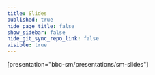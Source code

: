 ```yaml
---
title: Slides
published: true
hide_page_title: false
show_sidebar: false
hide_git_sync_repo_link: false
visible: true
---
```


[presentation="bbc-sm/presentations/sm-slides"]
